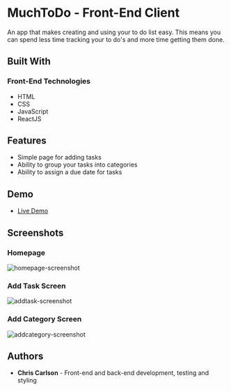 # MuchToDo - Front-End Client
An app that makes creating and using your to do list easy. This means you can spend less time tracking your to do's and more time getting them done.

## Built With

### Front-End Technologies
* HTML
* CSS
* JavaScript
* ReactJS

## Features
* Simple page for adding tasks
* Ability to group your tasks into categories
* Ability to assign a due date for tasks

## Demo

- [Live Demo](https://muchtodo-client.now.sh/)

## Screenshots

### Homepage
![homepage-screenshot](https://user-images.githubusercontent.com/49646269/61745032-32be4a80-ad88-11e9-9995-14f3eef6db2b.png)


### Add Task Screen
![addtask-screenshot](https://user-images.githubusercontent.com/49646269/61745031-32be4a80-ad88-11e9-83ff-9541e68b0579.png)

### Add Category Screen
![addcategory-screenshot](https://user-images.githubusercontent.com/49646269/61745030-32be4a80-ad88-11e9-8776-02ba312f4f33.png)

## Authors
* **Chris Carlson** - Front-end and back-end development, testing and styling






